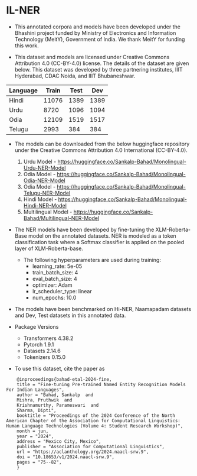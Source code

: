 # IL-NER

- This annotated corpora and models have been developed under the Bhashini project funded by Ministry of Electronics and Information Technology (MeitY), Government of India. We thank MeitY for funding this work. 

- This dataset and models are licensed under Creative Commons Attribution 4.0 (CC-BY-4.0) license. The details of the dataset are given below. This dataset was developed by three partnering institutes, IIIT Hyderabad, CDAC Noida, and IIIT Bhubaneshwar. 

| Language | Train | Test | Dev |
|----------|-------|------|-----|
| Hindi    | 11076 | 1389 | 1389|
| Urdu     | 8720  | 1096 | 1094|
| Odia     | 12109 | 1519 | 1517|
| Telugu   | 2993  | 384  | 384 |
- The models can be downloaded from the below huggingface repository under the Creative Commons Attribution 4.0 International (CC-BY-4.0). 
  1. Urdu Model - https://huggingface.co/Sankalp-Bahad/Monolingual-Urdu-NER-Model
  2. Odia Model - https://huggingface.co/Sankalp-Bahad/Monolingual-Odia-NER-Model
  3. Odia Model - https://huggingface.co/Sankalp-Bahad/Monolingual-Telugu-NER-Model
  4. Hindi Model - https://huggingface.co/Sankalp-Bahad/Monolingual-Hindi-NER-Model
  5. Multilingual Model - https://huggingface.co/Sankalp-Bahad/Multilingual-NER-Model
- The NER models have been developed by fine-tuning the XLM-Roberta-Base model on the annotated datasets. NER is modeled as a token classification task where a Softmax classifier is applied on the pooled layer of XLM-Roberta-base.
  - The following hyperparameters are used during training:
      * learning_rate: 5e-05
      * train_batch_size: 4
      * eval_batch_size: 4
      * optimizer: Adam
      * lr_scheduler_type: linear
      * num_epochs: 10.0

- The models have been benchmarked on Hi-NER, Naamapadam datasets and Dev, Test datasets in this annotated data.

- Package Versions

    * Transformers 4.38.2
    * Pytorch 1.9.1
    * Datasets 2.14.6
    * Tokenizers 0.15.0

- To use this dataset, cite the paper as
```
    @inproceedings{bahad-etal-2024-fine,
    title = "Fine-tuning Pre-trained Named Entity Recognition Models For Indian Languages",
    author = "Bahad, Sankalp  and 
    Mishra, Pruthwik  and
    Krishnamurthy, Parameswari  and
    Sharma, Dipti",
    booktitle = "Proceedings of the 2024 Conference of the North American Chapter of the Association for Computational Linguistics: Human Language Technologies (Volume 4: Student Research Workshop)",
    month = jun,
    year = "2024",
    address = "Mexico City, Mexico",
    publisher = "Association for Computational Linguistics",
    url = "https://aclanthology.org/2024.naacl-srw.9",
    doi = "10.18653/v1/2024.naacl-srw.9",
    pages = "75--82",
    }
